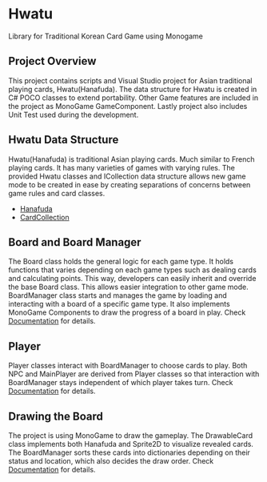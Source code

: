 # Hwatu
Library for Traditional Korean Card Game using Monogame

## Project Overview
This project contains scripts and Visual Studio project for Asian traditional playing cards, Hwatu(Hanafuda). The data structure for Hwatu is created in C# POCO classes to extend portability. Other Game features are included in the project as MonoGame GameComponent. Lastly project also includes Unit Test used during the development.

## Hwatu Data Structure
Hwatu(Hanafuda) is traditional Asian playing cards. Much similar to French playing cards. It has many varieties of games with varying rules. The provided Hwatu classes and ICollection data structure allows new game mode to be created in ease by creating separations of concerns between game rules and card classes.
* [Hanafuda](https://github.com/ALee1303/Hwatu/tree/master/Hwatu/Card)
* [CardCollection](https://github.com/ALee1303/Hwatu/tree/master/Hwatu/Collection)

## Board and Board Manager
The Board class holds the general logic for each game type. It holds functions that varies depending on each game types such as dealing cards and calculating points. This way, developers can easily inherit and override the base Board class. This allows easier integration to other game mode.
BoardManager class starts and manages the game by loading and interacting with a board of a specific game type. It also implements MonoGame Components to draw the progress of a board in play.
Check [Documentation](https://github.com/ALee1303/Hwatu/tree/master/Hwatu/Board) for details.

## Player
Player classes interact with BoardManager to choose cards to play. Both NPC and MainPlayer are derived from Player classes so that interaction with BoardManager stays independent of which player takes turn.
Check [Documentation](https://github.com/ALee1303/Hwatu/tree/master/Hwatu/Players) for details.

## Drawing the Board
The project is using MonoGame to draw the gameplay. The DrawableCard class implements both Hanafuda and Sprite2D to visualize revealed cards. The BoardManager sorts these cards into dictionaries depending on their status and location, which also decides the draw order.
Check [Documentation](https://github.com/ALee1303/Hwatu/tree/master/Hwatu/MonoGameComponents) for details.
